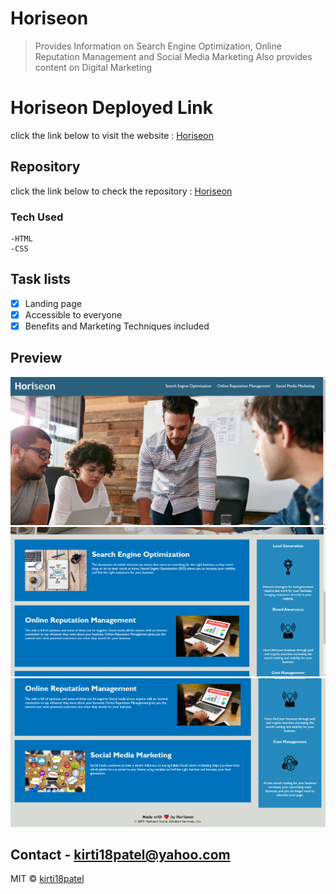 # Horiseon
> Provides Information on Search Engine Optimization, Online Reputation Management and Social Media Marketing
> Also provides content on Digital Marketing

# Horiseon Deployed Link
click the link below to visit the website : [Horiseon](https://kirti18patel.github.io/code-refactor/)

## Repository
click the link below to check the repository : [Horiseon](https://github.com/kirti18patel/code-refactor)

### Tech Used
    -HTML
    -CSS

## Task lists
- [x] Landing page
- [x] Accessible to everyone
- [x] Benefits and Marketing Techniques included

## Preview
![alt screenshot1](assets/screenshots/after-code-refactor1.png)
![alt screenshot1](assets/screenshots/after-code-refactor2.png)
![alt screenshot1](assets/screenshots/after-code-refactor3.png)

## Contact - **kirti18patel@yahoo.com**

MIT © [kirti18patel]()
